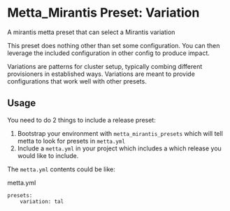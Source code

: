# Metta_Mirantis Preset: Variation

A mirantis metta preset that can select a Mirantis variation

This preset does nothing other than set some configuration.  You can then
leverage the included configuration in other config to produce impact.

Variations are patterns for cluster setup, typically combing different
provisioners in established ways.
Variations are meant to provide configurations that work well with other
presets.

## Usage

You need to do 2 things to include a release preset:

1. Bootstrap your environment with `metta_mirantis_presets` which will tell
   metta to look for presets in `metta.yml`
2. Include a `metta.yml` in your project which includes a which release you
   would like to include.

The `metta.yml` contents could be like:

metta.yml
```
presets:
    variation: tal
```

